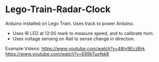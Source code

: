 # Lego-Train-Radar-Clock

Arduino installed on Lego Train. Uses track to power Arduino. 

 - Uses IR LED at 12:00 mark to measure speed, and to calibrate hom.
 - Uses voltage sensing on Rail to sense change in direction.
 
 Example Videos:
  https://www.youtube.com/watch?v=48ty9EczBrk
  https://www.youtube.com/watch?v=E69kTuxfek8
